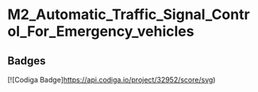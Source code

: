 # M2_Automatic_Traffic_Signal_Control_For_Emergency_vehicles

## Badges
[![Codiga Badge]https://api.codiga.io/project/32952/score/svg)
